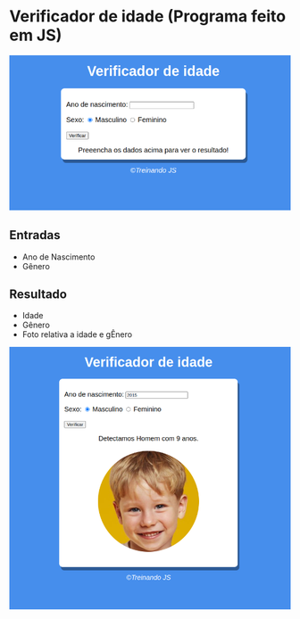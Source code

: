 # Verificador de idade (Programa feito em JS)

<img src="imagens/print0.png">

## Entradas
* Ano de Nascimento
* Gênero

## Resultado 

* Idade
* Gênero
* Foto relativa a idade e gÊnero
<img src="imagens/print1.png">
